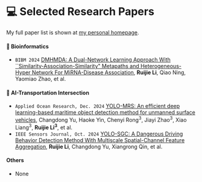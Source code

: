 
# 💻 Selected Research Papers

My full paper list is shown at [my personal homepage](https://reyjerry.github.io).

#### 🧬 Bioinformatics
- ``BIBM 2024`` [DMHMDA: A Dual-Network Learning Approach With ``Similarity-Association-Similarity" Metapaths and Heterogeneous-Hyper Network For MiRNA-Disease Association](https://arxiv.org/abs/2006.04558), **Ruijie Li**, Qiao Ning, Yaomiao Zhao, et al.

#### 🚗 AI-Transportation Intersection
- ``Applied Ocean Research, Dec. 2024`` [YOLO-MRS: An efficient deep learning-based maritime object detection method for unmanned surface vehicles](https://www.sciencedirect.com/science/article/abs/pii/S0141118724003614), Changdong Yu, Haoke Yin, Chenyi Rong<sup>3</sup>, Jiayi Zhao<sup>3</sup>, Xiao Liang<sup>3</sup>, **Ruijie Li<sup>3</sup>**, et al.
- ``IEEE Sensors Journal, Oct. 2024`` [YOLO-SGC: A Dangerous Driving Behavior Detection Method With Multiscale Spatial-Channel Feature Aggregation](https://ieeexplore.ieee.org/abstract/document/10680977), **Ruijie Li**, Changdong Yu, Xiangrong Qin, et al.

#### Others
- None

